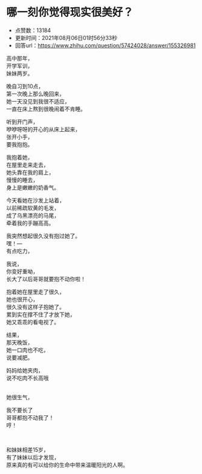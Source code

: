 # 哪一刻你觉得现实很美好？
- 点赞数：13184
- 更新时间：2021年08月06日01时56分33秒
- 回答url：https://www.zhihu.com/question/57424028/answer/155326981
<body>
 <p data-pid="_pkTeEDI">高中那年，<br>
  开学军训，<br>
  妹妹两岁。</p>
 <p data-pid="pNErsAVF">晚自习到10点，<br>
  第一次晚上那么晚回来，<br>
  她一天没见到我很不适应，<br>
  一直在床上熬到很晚闹着不肯睡。</p>
 <p data-pid="jxpfFtvL">听到开门声，<br>
  咿咿呀呀的开心的从床上起来，<br>
  张开小手，<br>
  要我抱抱。</p>
 <p data-pid="8EhSTsa-">我抱着她，<br>
  在屋里走来走去，<br>
  她头靠在我的肩上，<br>
  慢慢的睡去，<br>
  身上是嫩嫩的奶香气。</p>
 <p data-pid="VUOPnvc1">今天看她在沙发上站着，<br>
  以前稀疏软黄的毛发，<br>
  成了乌黑漂亮的马尾，<br>
  牵着我的手蹦高高。</p>
 <p data-pid="PRXm1I1M">我突然想起很久没有抱过她了。<br>
  嘿！—<br>
  有点吃力，</p>
 <p data-pid="MaY_-4hc">我说，<br>
  你变好重呦，<br>
  长大了以后哥哥就要抱不动你啦！</p>
 <p data-pid="DsTSBD8r">抱着她在屋里走了很久，<br>
  她也很开心，<br>
  很久没有这样子抱她了。<br>
  累到实在撑不住了才放下她，<br>
  她又乖乖的看电视了。</p>
 <p data-pid="DdCtxLvT">结果，<br>
  那天晚饭，<br>
  她一口肉也不吃，<br>
  说要减肥。</p>
 <p data-pid="3AFd4ncR">妈妈给她夹肉，<br>
  说不吃肉不长高哦</p>
 <p data-pid="4Pc8yQjx"><br>
  她很生气，</p>
 <p data-pid="TgG1GfXW">我不要长了<br>
  哥哥都抱不动我了！<br>
  哼！</p>
 <p class="ztext-empty-paragraph"><br></p>
 <p data-pid="ht_6uDFd">和妹妹相差15岁，<br>
  有了妹妹以后才发现，<br>
  原来真的有可以给你的生命中带来温暖阳光的人啊。</p>
</body>
